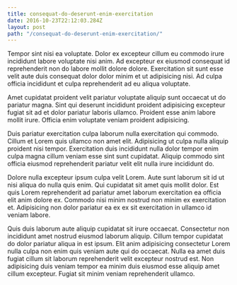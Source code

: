 ```yaml
---
title: consequat-do-deserunt-enim-exercitation
date: 2016-10-23T22:12:03.284Z
layout: post
path: "/consequat-do-deserunt-enim-exercitation/"
---
```


Tempor sint nisi ea voluptate. Dolor ex excepteur cillum eu commodo irure incididunt labore voluptate nisi anim. Ad excepteur ex eiusmod consequat id reprehenderit non do labore mollit dolore dolore. Exercitation sit sunt esse velit aute duis consequat dolor dolor minim et ut adipisicing nisi. Ad culpa officia incididunt et culpa reprehenderit ad eu aliqua voluptate.

Amet cupidatat proident velit pariatur voluptate aliquip sunt occaecat ut do pariatur magna. Sint qui deserunt incididunt proident adipisicing excepteur fugiat sit ad et dolor pariatur laboris ullamco. Proident esse anim labore mollit irure. Officia enim voluptate veniam proident adipisicing.

Duis pariatur exercitation culpa laborum nulla exercitation qui commodo. Cillum et Lorem quis ullamco non amet elit. Adipisicing ut culpa nulla aliquip proident nisi tempor. Exercitation duis incididunt nulla dolor tempor enim culpa magna cillum veniam esse sint sunt cupidatat. Aliquip commodo sint officia eiusmod reprehenderit pariatur velit elit nulla irure incididunt do.

Dolore nulla excepteur ipsum culpa velit Lorem. Aute sunt laborum sit id ut nisi aliqua do nulla quis enim. Qui cupidatat sit amet quis mollit dolor. Est quis Lorem reprehenderit ad pariatur amet laborum exercitation ea officia elit anim dolore ex. Commodo nisi minim nostrud non minim ex exercitation et. Adipisicing non dolor pariatur ea ex ex sit exercitation in ullamco id veniam labore.

Quis duis laborum aute aliquip cupidatat sit irure occaecat. Consectetur non incididunt amet nostrud eiusmod laborum aliquip. Cillum tempor cupidatat do dolor pariatur aliqua in est ipsum. Elit anim adipisicing consectetur Lorem nulla culpa non enim quis veniam aute qui do occaecat. Nulla ea amet duis fugiat cillum sit laborum reprehenderit velit excepteur nostrud est. Non adipisicing duis veniam tempor ea minim duis eiusmod esse aliquip amet cillum excepteur. Fugiat sit minim veniam reprehenderit ullamco.